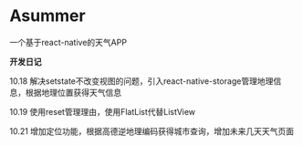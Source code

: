 # Asummer
一个基于react-native的天气APP

**开发日记**

10.18 解决setstate不改变视图的问题，引入react-native-storage管理地理信息，根据地理位置获得天气信息

10.19 使用reset管理理由，使用FlatList代替ListView

10.21 增加定位功能，根据高德逆地理编码获得城市查询，增加未来几天天气页面
